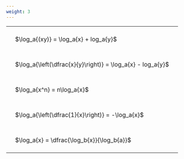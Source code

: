 ```yaml
---
weight: 3
---
```


<style type="text/css">
#T_18691 th.col_heading {
  text-align: left;
  font-size: 1em;
}
#T_18691 td {
  text-align: left;
  font-size: 1em;
  padding: 1.5em;
}
</style>
<table id="T_18691">
  <thead>
  </thead>
  <tbody>
    <tr>
      <td id="T_18691_row0_col0" class="data row0 col0" >$\log_a{(xy)} = \log_a{x} + log_a{y}$</td>
    </tr>
    <tr>
      <td id="T_18691_row1_col0" class="data row1 col0" >$\log_a{\left(\dfrac{x}{y}\right)} = \log_a{x} - log_a{y}$</td>
    </tr>
    <tr>
      <td id="T_18691_row2_col0" class="data row2 col0" >$\log_a{x^n} = n\log_a{x}$</td>
    </tr>
    <tr>
      <td id="T_18691_row3_col0" class="data row3 col0" >$\log_a{\left(\dfrac{1}{x}\right)} = -\log_a{x}$</td>
    </tr>
    <tr>
      <td id="T_18691_row4_col0" class="data row4 col0" >$\log_a{x} = \dfrac{\log_b{x}}{\log_b{a}}$</td>
    </tr>
  </tbody>
</table>
